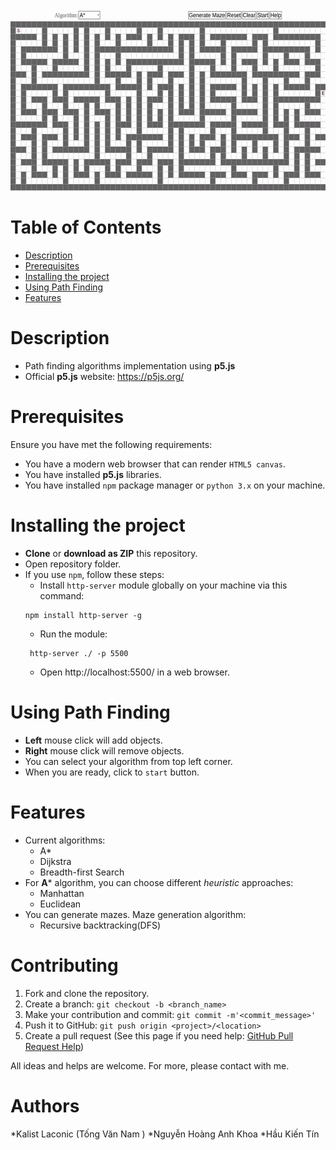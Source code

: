 
<img src="assets/example.gif" alt="Example" width="600" height="290" />

# Table of Contents
* [Description](#Description)
* [Prerequisites](#Prerequisites)
* [Installing the project](#installing-the-project)
* [Using Path Finding](#using-path-finding)
* [Features](#Features)

# Description
* Path finding algorithms implementation using **p5.js**
* Official **p5.js** website: https://p5js.org/

# Prerequisites
Ensure you have met the following requirements:
* You have a modern web browser that can render `HTML5 canvas`.
* You have installed **p5.js** libraries.
* You have installed `npm` package manager or `python 3.x` on your machine.
# Installing the project
* **Clone** or **download as ZIP** this repository.
* Open repository folder.
* If you use `npm`, follow these steps:
    * Install `http-server` module globally on your machine via this command:  
    ```
    npm install http-server -g
    ```
    * Run the module:  
    ```
     http-server ./ -p 5500
    ```
    * Open <a>http://localhost:5500/</a> in a web browser.

# Using Path Finding 
* **Left** mouse click will add objects.
* **Right** mouse click will remove objects.
* You can select your algorithm from top left corner.
* When you are ready, click to `start` button.
# Features
* Current algorithms:
    * A*
    * Dijkstra
    * Breadth-first Search
* For **A*** algorithm, you can choose different *heuristic* approaches:
    * Manhattan
    * Euclidean
* You can generate mazes. Maze generation algorithm:
    * Recursive backtracking(DFS)
# Contributing
1. Fork and clone the repository.
2. Create a branch: `git checkout -b <branch_name>`
3. Make your contribution and commit: `git commit -m'<commit_message>'`
4. Push it to GitHub: `git push origin <project>/<location>`
5. Create a pull request (See this page if you need help: [GitHub Pull Request Help](https://help.github.com/en/github/collaborating-with-issues-and-pull-requests/about-pull-requests))
  
All ideas and helps are welcome. For more, please contact with me.
# Authors
*Kalist Laconic (Tống Văn Nam )
*Nguyễn Hoàng Anh Khoa
*Hầu Kiến Tín



